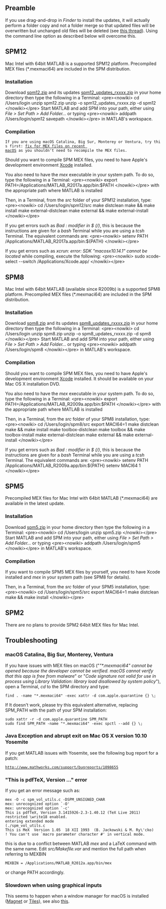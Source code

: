 ## Preamble

If you use drag-and-drop in *Finder* to install the updates, it will
actually perform a folder copy and not a folder merge so that updated
files will be overwritten but unchanged old files will be deleted (see
[this
thread](http://macosx.com/forums/mac-os-x-system-mac-software/303820-copy-folder-deletes-original-folder-contents-then-copies-new-ones.html)).
Using the command line option as described below will overcome this.

## SPM12

Mac Intel with 64bit MATLAB is a supported SPM12 platform. Precompiled
MEX files (\*.mexmaci64) are included in the SPM distribution.

### Installation

Download
[spm12.zip](http://www.fil.ion.ucl.ac.uk/spm/software/download.html) and
its updates
[spm12_updates_rxxxx.zip](http://www.fil.ion.ucl.ac.uk/spm/download/spm12_updates/)
in your home directory then type the following in a Terminal:
\<pre\>\<nowiki\> cd /Users/login unzip spm12.zip unzip -o
spm12_updates_rxxxx.zip -d spm12 \</nowiki\>\</pre\> Start MATLAB and
add SPM into your path, either using *File \> Set Path \> Add
Folder\...* or typing \<pre\>\<nowiki\> addpath /Users/login/spm12
savepath \</nowiki\>\</pre\> in MATLAB\'s workspace.

### Compilation

`If you are using macOS Catalina, Big Sur, Monterey or Ventura, try this first: `[`fix for MEX files on recent macOS`](SPM/Installation_on_64bit_Mac_OS_(Intel)#macOS_Catalina,_Big_Sur,_Monterey,_Ventura "wikilink")` as you shouldn't need to recompile the MEX files.`

Should you want to compile SPM MEX files, you need to have Apple\'s
development environment [Xcode](http://developer.apple.com/tools/xcode/)
installed.

You also need to have the *mex* executable in your system path. To do
so, type the following in a Terminal: \<pre\>\<nowiki\> export
PATH=/Applications/MATLAB_R2017a.app/bin:\$PATH \</nowiki\>\</pre\> with
the appropriate path where MATLAB is installed

Then, in a Terminal, from the *src* folder of your SPM12 installation,
type: \<pre\>\<nowiki\> cd /Users/login/spm12/src make distclean make &&
make install make external-distclean make external && make
external-install \</nowiki\>\</pre\>

If you get errors such as *Bad : modifier in \$ (/)*, this is because
the instructions are given for a *bash* Terminal while you are using a
*tcsh* Terminal. The equivalent commands are: \<pre\>\<nowiki\> setenv
PATH /Applications/MATLAB_R2017a.app/bin:\${PATH} \</nowiki\>\</pre\>

If you get errors such as *xcrun: error: SDK \"macosx10.14.1\" cannot be
located* while compiling, execute the following: \<pre\>\<nowiki\> sudo
xcode-select \--switch /Applications/Xcode.app/ \</nowiki\>\</pre\>

## SPM8

Mac Intel with 64bit MATLAB (available since R2009b) is a supported SPM8
platform. Precompiled MEX files (\*.mexmaci64) are included in the SPM
distribution.

### Installation

Download
[spm8.zip](http://www.fil.ion.ucl.ac.uk/spm/software/download.html) and
its updates
[spm8_updates_rxxxx.zip](ftp://ftp.fil.ion.ucl.ac.uk/spm/spm8_updates/)
in your home directory then type the following in a Terminal:
\<pre\>\<nowiki\> cd /Users/login unzip spm8.zip unzip -o
spm8_updates_rxxxx.zip -d spm8 \</nowiki\>\</pre\> Start MATLAB and add
SPM into your path, either using *File \> Set Path \> Add Folder\...* or
typing \<pre\>\<nowiki\> addpath /Users/login/spm8 \</nowiki\>\</pre\>
in MATLAB\'s workspace.

### Compilation

Should you want to compile SPM MEX files, you need to have Apple\'s
development environment [Xcode](http://developer.apple.com/tools/xcode/)
installed. It should be available on your Mac OS X installation DVD.

You also need to have the *mex* executable in your system path. To do
so, type the following in a Terminal: \<pre\>\<nowiki\> export
PATH=/Applications/MATLAB_R2009a.app/bin:\$PATH \</nowiki\>\</pre\> with
the appropriate path where MATLAB is installed

Then, in a Terminal, from the *src* folder of your SPM8 installation,
type: \<pre\>\<nowiki\> cd /Users/login/spm8/src export MACI64=1 make
distclean make && make install make toolbox-distclean make toolbox &&
make toolbox-install make external-distclean make external && make
external-install \</nowiki\>\</pre\>

If you get errors such as *Bad : modifier in \$ (/)*, this is because
the instructions are given for a *bash* Terminal while you are using a
*tcsh* Terminal. The equivalent commands are: \<pre\>\<nowiki\> setenv
PATH /Applications/MATLAB_R2009a.app/bin:\${PATH} setenv MACI64 1
\</nowiki\>\</pre\>

## SPM5

Precompiled MEX files for Mac Intel with 64bit MATLAB (\*.mexmaci64) are
available in the latest update.

### Installation

Download
[spm5.zip](http://www.fil.ion.ucl.ac.uk/spm/software/download.html) in
your home directory then type the following in a Terminal:
\<pre\>\<nowiki\> cd /Users/login unzip spm5.zip \</nowiki\>\</pre\>
Start MATLAB and add SPM into your path, either using *File \> Set Path
\> Add Folder\...* or typing \<pre\>\<nowiki\> addpath /Users/login/spm5
\</nowiki\>\</pre\> in MATLAB\'s workspace.

### Compilation

If you want to compile SPM5 MEX files by yourself, you need to have
Xcode installed and *mex* in your system path (see SPM8 for details).

Then, in a Terminal, from the *src* folder of your SPM5 installation,
type: \<pre\>\<nowiki\> cd /Users/login/spm5/src export MACI64=1 make
distclean make && make install \</nowiki\>\</pre\>

## SPM2

There are no plans to provide SPM2 64bit MEX files for Mac Intel.

## Troubleshooting

### macOS Catalina, Big Sur, Monterey, Ventura

If you have issues with MEX files on macOS (\"*\"\*.mexmaci64\" cannot
be opened because the developer cannot be verified. macOS cannot verify
that this app is free from malware*\" or \"*Code signature not valid for
use in process using Library Validation: library load disallowed by
system policy*\"), open a Terminal, *cd* to the SPM directory and type:

`find . -name "*.mexmaci64" -exec xattr -d com.apple.quarantine {} \;`

If It doesn\'t work, please try this equivalent alternative, replacing
SPM_PATH with the path of your SPM installation:

`sudo xattr -r -d com.apple.quarantine SPM_PATH`  
`sudo find SPM_PATH -name "*.mexmaci64" -exec spctl --add {} \;`

### Java Exception and abrupt exit on Mac OS X version 10.10 Yosemite

If you get MATLAB issues with Yosemite, see the following bug report for
a patch:

[`http://www.mathworks.com/support/bugreports/1098655`](http://www.mathworks.com/support/bugreports/1098655)

### \"This is pdfTeX, Version \...\" error

If you get an error message such as:

`mex -O -c spm_vol_utils.c -DSPM_UNSIGNED_CHAR `  
`` mex: unrecognized option `-O' ``  
`` mex: unrecognized option `-c' ``  
`This is pdfTeX, Version 3.1415926-2.3-1.40.12 (TeX Live 2011)`  
`restricted \write18 enabled.`  
`entering extended mode`  
`(./spm_vol_utils.c`  
`This is MeX  Version 1.05  18 XII 1993  (B. Jackowski & M. Ry\'cko)`  
`` ! You can't use `macro parameter character #' in vertical mode. ``

this is due to a conflict between MATLAB *mex* and a LaTeX command with
the same name. Edit *src/Makefile.var* and mention the full path when
referring to MEXBIN

`MEXBIN = /Applications/MATLAB_R2012a.app/bin/mex`

or change PATH accordingly.

### Slowdown when using graphical inputs

This seems to happen when a window manager for macOS is installed ([Magnet](https://magnet.crowdcafe.com/) or [Tiles](https://freemacsoft.net/tiles/)), see also
[this](https://www.mathworks.com/matlabcentral/answers/475682).
